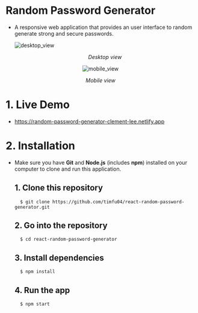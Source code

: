# __Random Password Generator__
- A responsive web application that provides an user interface to random generate strong and secure passwords.

    ![desktop_view](https://user-images.githubusercontent.com/70854339/226555693-fb059b0b-886b-486f-948f-1f61c184c6f6.png)
*<center>Desktop view</center>*

<center>

![mobile_view](https://user-images.githubusercontent.com/70854339/226557173-2ce3cba9-2d16-4507-9426-642933ea8f55.png)
</center>

*<center>Mobile view</center>*

# __1. Live Demo__
- https://random-password-generator-clement-lee.netlify.app

# __2. Installation__
- Make sure you have __Git__ and __Node.js__ (includes __npm__) installed on your computer to clone and run this application.

    ## __1. Clone this repository__
        $ git clone https://github.com/timfu04/react-random-password-generator.git

    ## __2. Go into the repository__
        $ cd react-random-password-generator
    ## __3. Install dependencies__
        $ npm install

    ## __4. Run the app__
        $ npm start


